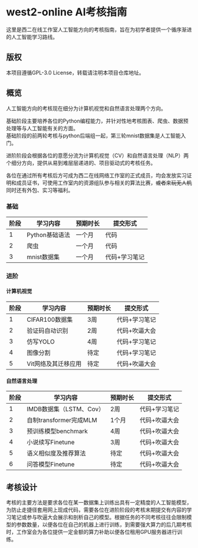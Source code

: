 # west2-online AI考核指南

这里是西二在线工作室人工智能方向的考核指南，旨在为初学者提供一个循序渐进的人工智能学习路线。

## 版权

本项目遵循GPL-3.0 License，转载请注明本项目仓库地址。

## 概览
人工智能方向的考核现在细分为计算机视觉和自然语言处理两个方向。

基础阶段主要培养各位的Python编程能力，并针对性地考核图表、爬虫、数据预处理等与人工智能有关的方面。  
基础阶段的前两轮考核与python后端组一起，第三轮mnist数据集是人工智能入门。

进阶阶段会根据各位的意愿分流为计算机视觉（CV）和自然语言处理（NLP）两个细分方向，提供从易到难层层递进的、项目驱动式的考核任务。

各位在通过所有考核后方可成为西二在线网络工作室的正式成员，均会发放实习证明和成员证书，可使用工作室内的资源组队参与相关的算法比赛，~~或者来玩无人机~~ 同时还有外包、实习等福利。
### 基础

| 阶段 | 学习内容               | 预期时长 | 提交形式       |
| ---- | ---------------------- | -------- | -------------- |
| 1    | Python基础语法         | 一个月      | 代码         |
| 2    | 爬虫                   | 一个月      | 代码         |
| 3    | mnist数据集            | 一个月      | 代码+学习笔记 |

### 进阶
#### 计算机视觉
| 阶段 | 学习内容            | 预期时长 | 提交形式      |
| ---- | ------------------- | -------- | ------------- |
| 1    | CIFAR100数据集      | 3周      | 代码+学习笔记 |
| 2    | 验证码自动识别      | 2周      | 代码+吹逼大会 |
| 3    | 仿写YOLO            | 4周      | 代码+学习笔记 |
| 4    | 图像分割            | 待定     | 代码+学习笔记 |
| 5    | Vit网络及其迁移应用 | 待定     | 代码+吹逼大会 |
#### 自然语言处理
| 阶段 | 学习内容                | 预期时长 | 提交形式      |
| ---- | ----------------------- | -------- | ------------- |
| 1    | IMDB数据集（LSTM、Cov） | 2周      | 代码+学习笔记 |
| 2    | 自制transformer完成MLM  | 1个月    | 代码+吹逼大会 |
| 3    | 预训练模型benchmark     | 4周      | 代码+吹逼大会 |
| 4    | 小说续写Finetune        | 3周      | 代码+吹逼大会 |
| 5    | 语义相似度及推荐算法    | 待定     | 代码+吹逼大会 |
| 6    | 问答模型Finetune        | 待定     | 代码+吹逼大会 |

## 考核设计
考核的主要方法是要求各位在某一数据集上训练出具有一定精度的人工智能模型，为防止走捷径套用网上现成代码，需要各位在进阶阶段的考核末期提交有内容的学习笔记或参与吹逼大会展示和剖析自己的模型。根据任务的不同考核往往会限制模型的参数数量，以便各位在自己的机器上进行训练，到需要强大算力的后几期考核时，工作室会为各位提供一定金额的算力补助以便各位租用GPU服务器进行训练。
